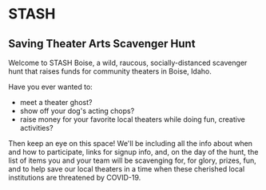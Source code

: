 # STASH
## Saving Theater Arts Scavenger Hunt

Welcome to STASH Boise, a wild, raucous, socially-distanced scavenger hunt that raises funds for community theaters in Boise, Idaho. 

Have you ever wanted to:
- meet a theater ghost?
- show off your dog's acting chops?
- raise money for your favorite local theaters while doing fun, creative activities?

Then keep an eye on this space! We'll be including all the info about when and how to participate, links for signup info, and, on the day of the hunt, the list of items you and your team will be scavenging for, for glory, prizes, fun, and to help save our local theaters in a time when these cherished local institutions are threatened by COVID-19.

